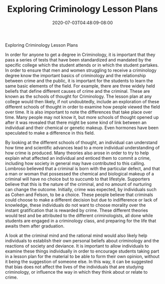 ﻿---
title: "Exploring Criminology Lesson Plans"
date: 2020-07-03T04:48:09-08:00
description: "criminology Tips for Web Success"
featured_image: "/images/criminology.jpg"
tags: ["criminology"]
---

Exploring Criminology Lesson Plans

In order for anyone to get a degree in Criminology, it is important that they pass a series of tests that have been standardized and mandated by the specific college which the student attends or in which the student partakes.  In order to ensure that men and women struggling to receive a criminology degree know the important basics of criminology and the relationship between crime and the public, it is important for the students to learn the same basic elements of the field.  For example, there are three widely held beliefs that define different causes of crime and the criminal.  These are known as the schools of thought for Criminology.  The lesson plan at any college would then likely, if not undoubtedly, include an exploration of these different schools of thought in order to examine how people viewed the field over time.  It is also important to note the differences that take place over time.  Many people may not know it, but more schools of thought opened up after it was revealed that there might be some kind of link between an individual and their chemical or genetic makeup.  Even hormones have been speculated to make a difference in this field.  

By looking at the different schools of thought, an individual can understand how time and scientific advances lead to a more individual understanding of how crime is produced.  Many theories also arose in order to try to help explain what affected an individual and enticed them to commit a crime, including how society in general may have contributed to this calling.  Lombroso believed that a criminal is born with the particular defect, and that a man or woman that possessed the chemical and biological makeup of a criminal will have no choice but to succumb to that lifestyle.  Supporters believe that this is the nature of the criminal, and no amount of nurturing can change the outcome.  Initially, crime was expected, by individuals such as Cohen and Felson, to be a choice.  These people believe that criminals could choose to make a different decision but due to indifference or lack of knowledge, these individuals do not want to choose morality over the instant gratification that is rewarded by crime.  These different theories would test and be attributed to the different criminologists, all done while students are engaged in a criminology class, and preparing for the life that awaits them after graduation.

A look at the criminal mind and the rational mind would also likely help individuals to establish their own personal beliefs about criminology and the reactions of society and deviance.  It is important to allow individuals to examine these things individually in order to encourage students taking part in a lesson plan for the material to be able to form their own opinion, without it being the suggestion of someone else.  In this way, it can be suggested that bias does not affect the lives of the individuals that are studying criminology, or influence the way in which they think about or relate to crime.

